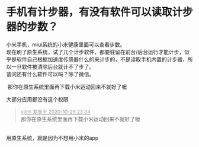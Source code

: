 # 手机有计步器，有没有软件可以读取计步器的步数？


小米手机，miui系统的小米健康里面可以查看步数。<br />
现在刷了原生系统，试了几个计步软件，都要驻留在前台/后台运行才能计步，似乎是软件自己根据加速度传感器什么的来计步的，不是读取手机内置的计步器，所以一旦软件被清除后台就计不了步了。<br />
请问还有什么软件可以吗？除了微信。

<img src="static/image/smiley/yct/003.gif" smilieid="50" border="0" alt="" /> 那你在原生系统里面再下载小米运动回来不就好了嚒

大部分应用都没有这个权限

<div class="quote"><blockquote><font size="2"><a href="https://www.hostloc.com/forum.php?mod=redirect&amp;goto=findpost&amp;pid=9372739&amp;ptid=760041" target="_blank"><font color="#999999">yjlml 发表于 2020-10-29 23:34</font></a></font><br />
那你在原生系统里面再下载小米运动回来不就好了嚒</blockquote></div><br />
用原生系统，就是因为不想用小米的app
